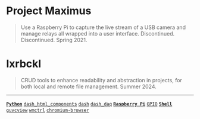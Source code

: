 # Project Maximus
> Use a Raspberry Pi to capture the live stream of a USB camera and manage relays all wrapped into a user interface. Discontinued. Discontinued. Spring 2021.



# lxrbckl
> CRUD tools to enhance readability and abstraction in projects, for both local and remote file management. Summer 2024.

---

[**`Python`**](https://github.com/lxRbckl/lxRbckl/blob/main/Python/README.md)
[`dash_html_components`](https://github.com/lxRbckl/lxRbckl/blob/main/Python/dash_html_components)
[`dash`](https://github.com/lxRbckl/lxRbckl/blob/main/Python/dash)
[`dash_daq`](https://github.com/lxRbckl/lxRbckl/blob/main/Python/dash_daq)
[**`Raspberry Pi`**](https://github.com/lxRbckl/lxRbckl/blob/main/Raspberry-Pi/README.md)
[`GPIO`](https://github.com/lxRbckl/lxRbckl/blob/main/Raspberry-Pi/GPIO)
[**`Shell`**](https://github.com/lxRbckl/lxRbckl/blob/main/Shell/README.md)
[`guvcview`](https://github.com/lxRbckl/lxRbckl/blob/main/Shell/guvcview.md)
[`wmctrl`](https://github.com/lxRbckl/lxRbckl/blob/main/Shell/wmctrl.md)
[`chromium-browser`](https://github.com/lxRbckl/lxRbckl/blob/main/Shell/chromium-browser)

# 
